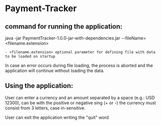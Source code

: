 # Payment-Tracker

command for running the application:
-------------------------------------
java -jar PaymentTracker-1.0.0-jar-with-dependencies.jar --fileName=<filename.extension>

	- <filename.extension> optional parameter for defining file with data to be loaded on startup
	
In case an error occurs during file loading, the process is aborted and the application will continue without loading the data.
	
Using the application:
----------------------
User can enter a currency and an amount separated by a space (e.g.: USD 12300), can be with the positive or negative sing (+ or -)
the currency must consist from 3 letters, case in-sensitive.

User can exit the application writing the "quit" word